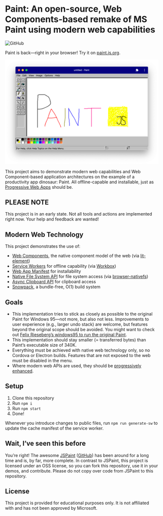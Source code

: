 # Paint: An open-source, Web Components-based remake of MS Paint using modern web capabilities

![GitHub](https://img.shields.io/github/license/christianliebel/paint)

Paint is back—right in your browser! Try it on [paint.js.org](https://paint.js.org).

![Paint](docs/screenshot.png)

This project aims to demonstrate modern web capabilities and Web Component-based application architectures on the example of a productivity app dinosaur: Paint.
All offline-capable and installable, just as [Progressive Web Apps](https://web.dev/progressive-web-apps/) should be.

## PLEASE NOTE

This project is in an early state. Not all tools and actions are implemented right now. Your help and feedback are wanted!

## Modern Web Technology

This project demonstrates the use of:

- [Web Components](https://www.webcomponents.org/introduction), the native component model of the web (via [lit-element](https://lit-element.polymer-project.org/))
- [Service Workers](https://developers.google.com/web/fundamentals/primers/service-workers) for offline capability (via [Workbox](https://developers.google.com/web/tools/workbox))
- [Web App Manifest](https://github.com/w3c/manifest) for installability
- [Native File System API](https://web.dev/native-file-system/) for file system access (via [browser-nativefs](https://github.com/GoogleChromeLabs/browser-nativefs))
- [Async Clipboard API](https://web.dev/image-support-for-async-clipboard/) for clipboard access
- [Snowpack](https://www.snowpack.dev/), a bundle-free, O(1) build system

## Goals

- This implementation tries to stick as closely as possible to the original Paint for Windows 95—not more, but also not less. Improvements to user experience (e.g., larger undo stack) are welcome, but features beyond the original scope should be avoided. You might want to check out [Felix Rieseberg’s windows95 to run the original Paint](https://github.com/felixrieseberg/windows95).
- This implementation should stay smaller (= transferred bytes) than Paint’s executable size of 340K.
- Everything must be achieved with native web technology only, so no Cordova or Electron builds. Features that are not exposed to the web must be disabled in the menu.
- Where modern web APIs are used, they should be [progressively enhanced](https://web.dev/progressively-enhance-your-pwa/).

## Setup

1. Clone this repository
2. Run `npm i`
3. Run `npm start`
4. Done!

Whenever you introduce changes to public files, run `npm run generate-sw` to update the cache manifest of the service worker.

## Wait, I’ve seen this before

You’re right! The awesome [JSPaint](https://jspaint.app/) ([GitHub](https://github.com/1j01/jspaint)) has been around for a long time and is, by far, more complete.
In contrast to JSPaint, this project is licensed under an OSS license, so you can fork this repository, use it in your demos, and contribute.
Please do not copy over code from JSPaint to this repository.

## License

This project is provided for educational purposes only.
It is not affiliated with and has not been approved by Microsoft.
